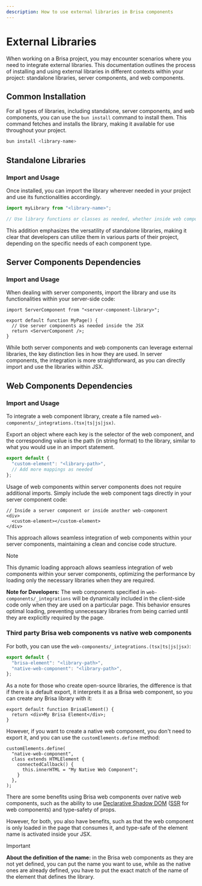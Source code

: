 ```yaml
---
description: How to use external libraries in Brisa components
---
```


# External Libraries

When working on a Brisa project, you may encounter scenarios where you need to integrate external libraries. This documentation outlines the process of installing and using external libraries in different contexts within your project: standalone libraries, server components, and web components.

## Common Installation

For all types of libraries, including standalone, server components, and web components, you can use the `bun install` command to install them. This command fetches and installs the library, making it available for use throughout your project.

```bash
bun install <library-name>
```

## Standalone Libraries

### Import and Usage

Once installed, you can import the library wherever needed in your project and use its functionalities accordingly.

```ts
import myLibrary from "<library-name>";

// Use library functions or classes as needed, whether inside web components, server components, middleware, etc.
```

This addition emphasizes the versatility of standalone libraries, making it clear that developers can utilize them in various parts of their project, depending on the specific needs of each component type.

## Server Components Dependencies

### Import and Usage

When dealing with server components, import the library and use its functionalities within your server-side code:

```tsx
import ServerComponent from "<server-component-library>";

export default function MyPage() {
  // Use server components as needed inside the JSX
  return <ServerComponent />;
}
```

While both server components and web components can leverage external libraries, the key distinction lies in how they are used. In server components, the integration is more straightforward, as you can directly import and use the libraries within JSX.

## Web Components Dependencies

### Import and Usage

To integrate a web component library, create a file named `web-components/_integrations.(tsx|ts|js|jsx)`.

Export an object where each key is the selector of the web component, and the corresponding value is the path (in string format) to the library, similar to what you would use in an import statement.

```ts
export default {
  "custom-element": "<library-path>",
  // Add more mappings as needed
};
```

Usage of web components within server components does not require additional imports. Simply include the web component tags directly in your server component code:

```tsx
// Inside a server component or inside another web-component
<div>
  <custom-element></custom-element>
</div>
```

This approach allows seamless integration of web components within your server components, maintaining a clean and concise code structure.

> [!NOTE]
> This dynamic loading approach allows seamless integration of web components within your server components, optimizing the performance by loading only the necessary libraries when they are required.

**Note for Developers:** The web components specified in `web-components/_integrations` will be dynamically included in the client-side code only when they are used on a particular page. This behavior ensures optimal loading, preventing unnecessary libraries from being carried until they are explicitly required by the page.

### Third party Brisa web components vs native web components

For both, you can use the `web-components/_integrations.(tsx|ts|js|jsx)`:

```ts
export default {
  "brisa-element": "<library-path>",
  "native-web-component": "<library-path>",
};
```

As a note for those who create open-source libraries, the difference is that if there is a default export, it interprets it as a Brisa web component, so you can create any Brisa library with it:

```tsx
export default function BrisaElement() {
  return <div>My Brisa Element</div>;
}
```

However, if you want to create a native web component, you don't need to export it, and you can use the `customElements.define` method:

```tsx
customElements.define(
  "native-web-component",
  class extends HTMLElement {
    connectedCallback() {
      this.innerHTML = "My Native Web Component";
    }
  },
);
```

There are some benefits using Brisa web components over native web components, such as the ability to use [Declarative Shadow DOM](https://developer.chrome.com/docs/css-ui/declarative-shadow-dom) ([SSR](https://en.wikipedia.org/wiki/Server-side_scripting#Server-side_rendering) for web components) and type-safety of props.

However, for both, you also have benefits, such as that the web component is only loaded in the page that consumes it, and type-safe of the element name is activated inside your JSX.

> [!IMPORTANT]
>
> **About the definition of the name:** in the Brisa web components as they are not yet defined, you can put the name you want to use, while as the native ones are already defined, you have to put the exact match of the name of the element that defines the library.

